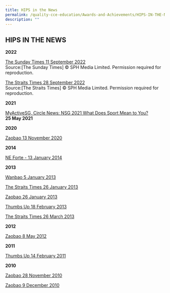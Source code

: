 ```yaml
---
title: HIPS in the News
permalink: /quality-cce-education/Awards-and-Achievements/HIPS-IN-THE-NEWS/
description: ""
---
```

## HIPS IN THE NEWS

**2022**

[The Sunday Times 11 September 2022](/images/SPH%202022%20article.png)<br>
Source:\[The Sunday Times\]&nbsp;©&nbsp;SPH Media Limited. Permission required for reproduction.

[The Straits Times 28 September 2022](/images/zubaidah%20caring%20teachers%20award%202022.png)  
Source:\[The Straits Times\]&nbsp;©&nbsp;SPH Media Limited. Permission required for reproduction.
  
**2021**

[MyActiveSG, Circle News: NSG 2021 What Does Sport Mean to You?](https://circle.myactivesg.com/circle-news/articles/nsg-2021-what-does-sport-mean-to-you?type=all-articles)  
**25 May 2021**

**2020**

[Zaobao 13 November 2020](/files/Zaobao_2020.pdf)
  
**2014**  

[NE Forte - 13 January 2014](/files/NE%20Forte%20(Jan%202014).pdf)
  
**2013**  

[Wanbao 5 January 2013](/files/Wanbao%20(Jan%202013).pdf)

[The Straits Times 26 January 2013](https://holyinnocentspri.moe.edu.sg/qql/slot/u682/7.%20Awards%20&amp;%20Achievements/7.5%20HIPS%20in%20the%20News/Straits%20Times%20(Jan%202013).pdf)  

[Zaobao 26 January 2013](/files/Zaobao%20(Jan%202013).pdf)

[Thumbs Up 18 February 2013](/files/Thumbs%20Up%20(Feb%202013)-Pg%202.pdf)

[The Straits Times 26 March 2013](/files/Straits%20Times%20(Mar%202013).pdf)
  
**2012**  

[Zaobao 8 May 2012](/files/Zaobao%20(May%202012).pdf)

  
**2011**  

[Thumbs Up 14 February 2011](/files/Thumbs%20Up%20(Feb%202011).pdf)
  
**2010**  

[Zaobao 28 November 2010](/files/Zaobao%20(Nov%202010).pdf)

[Zaobao 9 December 2010](/files/Zaobao%20(Dec%202010).pdf)